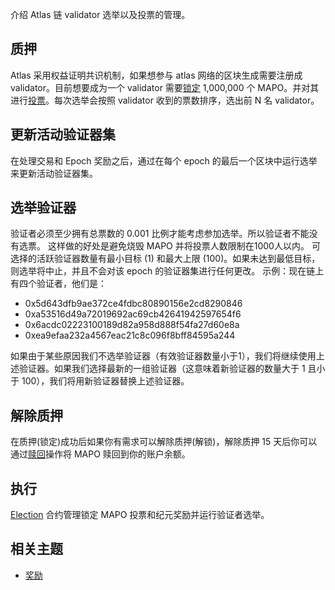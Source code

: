 介绍 Atlas 链 validator 选举以及投票的管理。

## 质押

Atlas 采用权益证明共识机制，如果想参与 atlas 网络的区块生成需要注册成 validator。目前想要成为一个 validator
需要[锁定](/docs/base/mapo-relay-chain/marker/common_en.md#lockedmap)
1,000,000 个 MAPO。并对其进行[投票](/docs/base/mapo-relay-chain/marker/vote_en.md#vote)。每次选举会按照 validator 收到的票数排序，选出前
N 名 validator。

## 更新活动验证器集

在处理交易和 Epoch 奖励之后，通过在每个 epoch 的最后一个区块中运行选举来更新活动验证器集。

## 选举验证器

验证者必须至少拥有总票数的 0.001 比例才能考虑参加选举。所以验证者不能没有选票。
这样做的好处是避免烧毁 MAPO 并将投票人数限制在1000人以内。
可选择的活跃验证器数量有最小目标 (1) 和最大上限 (100)。如果未达到最低目标，则选举将中止，并且不会对该 epoch 的验证器集进行任何更改。
示例：现在链上有四个验证者，他们是：

- 0x5d643dfb9ae372ce4fdbc80890156e2cd8290846
- 0xa53516d49a72019692ac69cb42641942597654f6
- 0x6acdc02223100189d82a958d888f54fa27d60e8a
- 0xea9efaa232a4567eac21c8c096f8bff84595a244

如果由于某些原因我们不选举验证器（有效验证器数量小于1），我们将继续使用上述验证器。如果我们选择最新的一组验证器（这意味着新验证器的数量大于
1 且小于 100），我们将用新验证器替换上述验证器。

## 解除质押

在质押(锁定)成功后如果你有需求可以解除质押(解锁)，解除质押 15
天后你可以通过[赎回](/docs/base/mapo-relay-chain/example/how-to-withdraw_en.md)操作将 MAPO 赎回到你的账户余额。

## 执行

[Election](https://github.com/mapprotocol/atlas-contracts/blob/main/contracts/governance/Election.sol) 合约管理锁定 MAPO
投票和纪元奖励并运行验证者选举。

## 相关主题

- [奖励](/docs/base/mapo-relay-chain/protocol/rewards_en.md)